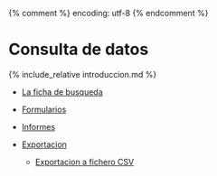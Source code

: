 {% comment %} encoding: utf-8 {% endcomment %}

# Consulta de datos

{% include_relative introduccion.md %}

* [La ficha de busqueda](ficha_de_busqueda/index.md)

* [Formularios](formularios_t.md)

* [Informes](informes_t.md)

* [Exportacion](exportacion_t.md)

  * [Exportacion a fichero CSV](exportacion_a_csv_t.md)
